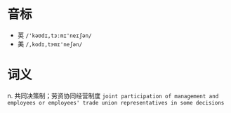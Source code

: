# 音标

- 英 `/'kəʊdɪ,tɜːmɪ'neɪʃən/`
- 美 `/,kodɪ,tɝmɪ'neʃən/`

# 词义

n. 共同决策制；劳资协同经营制度
`joint participation of management and employees or employees' trade union representatives in some decisions `

